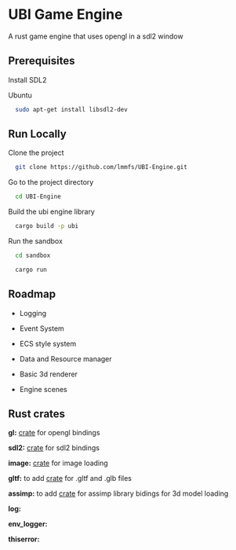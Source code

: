 
# UBI Game Engine

A rust game engine that uses opengl in a sdl2 window



## Prerequisites

Install SDL2

Ubuntu

```bash
  sudo apt-get install libsdl2-dev
```


    
## Run Locally

Clone the project

```bash
  git clone https://github.com/lmmfs/UBI-Engine.git
```

Go to the project directory

```bash
  cd UBI-Engine
```

Build the ubi engine library

```bash
  cargo build -p ubi
```

Run the sandbox

```bash
  cd sandbox
```

```bash
  cargo run
```

## Roadmap

- Logging

- Event System

- ECS style system

- Data and Resource manager

- Basic 3d renderer

- Engine scenes

## Rust crates

**gl:** [crate](https://crates.io/crates/gl) for opengl bindings

**sdl2:** [crate](https://crates.io/crates/sdl2) for sdl2 bindings 

**image:** [crate](https://crates.io/crates/image) for image loading

**gltf:** to add [crate](https://crates.io/crates/gltf) for .gltf and .glb files 

**assimp:** to add [crate](https://crates.io/crates/assimp) for assimp library bidings for 3d model loading 

**log:**

**env_logger:**

**thiserror:**

